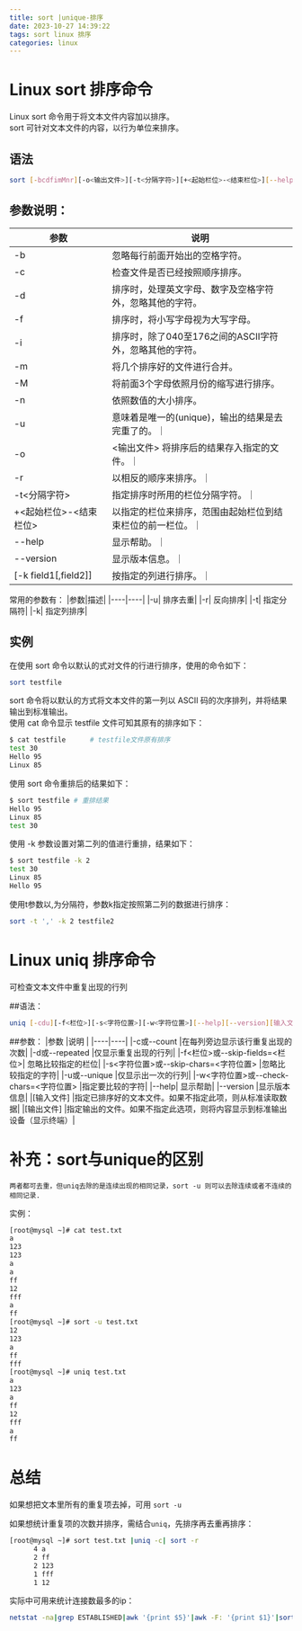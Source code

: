 ```yaml
---
title: sort |unique-排序
date: 2023-10-27 14:39:22
tags: sort linux 排序
categories: linux
---
```



# Linux sort 排序命令

Linux sort 命令用于将文本文件内容加以排序。  
sort 可针对文本文件的内容，以行为单位来排序。       
<!-- more -->
## 语法  
```bash 
sort [-bcdfimMnr][-o<输出文件>][-t<分隔字符>][+<起始栏位>-<结束栏位>][--help][--verison][文件][-k field1[,field2]]  
```
    
## 参数说明：

|参数|说明|
|---- | ---- |
|-b |忽略每行前面开始出的空格字符。|
|-c| 检查文件是否已经按照顺序排序。|
|-d| 排序时，处理英文字母、数字及空格字符外，忽略其他的字符。|
|-f| 排序时，将小写字母视为大写字母。|
|-i| 排序时，除了040至176之间的ASCII字符外，忽略其他的字符。|
|-m| 将几个排序好的文件进行合并。|
|-M| 将前面3个字母依照月份的缩写进行排序。|
|-n| 依照数值的大小排序。|
|-u| 意味着是唯一的(unique)，输出的结果是去完重了的。｜
|-o|<输出文件> 将排序后的结果存入指定的文件。｜
|-r| 以相反的顺序来排序。｜
|-t<分隔字符>| 指定排序时所用的栏位分隔字符。｜
|+<起始栏位>-<结束栏位> |以指定的栏位来排序，范围由起始栏位到结束栏位的前一栏位。｜
|--help |显示帮助。｜
|--version |显示版本信息。｜
|[-k field1[,field2]] |按指定的列进行排序。｜

常用的参数有：
|参数|描述|
|----|----|
|-u| 排序去重|
|-r| 反向排序|
|-t| 指定分隔符|
|-k| 指定列排序|



## 实例
在使用 sort 命令以默认的式对文件的行进行排序，使用的命令如下：  
```bash
sort testfile 
```
sort 命令将以默认的方式将文本文件的第一列以 ASCII 码的次序排列，并将结果输出到标准输出。    
使用 cat 命令显示 testfile 文件可知其原有的排序如下：
```bash
$ cat testfile      # testfile文件原有排序  
test 30  
Hello 95  
Linux 85 
```
使用 sort 命令重排后的结果如下：
```bash
$ sort testfile # 重排结果  
Hello 95  
Linux 85  
test 30 
```
使用 -k 参数设置对第二列的值进行重排，结果如下：
```bash
$ sort testfile -k 2
test 30  
Linux 85 
Hello 95  
```

使用t参数以,为分隔符，参数k指定按照第二列的数据进行排序：
```bash
sort -t ',' -k 2 testfile2
```




# Linux uniq 排序命令
可检查文本文件中重复出现的行列

##语法： 
```bash
uniq [-cdu][-f<栏位>][-s<字符位置>][-w<字符位置>][--help][--version][输入文件][输出文件] 
```
##参数：
|参数 |说明 |
|----|----|
|-c或--count |在每列旁边显示该行重复出现的次数|
|-d或--repeated |仅显示重复出现的行列|
|-f<栏位>或--skip-fields=<栏位>| 忽略比较指定的栏位|
|-s<字符位置>或--skip-chars=<字符位置> |忽略比较指定的字符|
|-u或--unique |仅显示出一次的行列|
|-w<字符位置>或--check-chars=<字符位置> |指定要比较的字符|
|--help| 显示帮助|
|--version |显示版本信息|
|[输入文件] |指定已排序好的文本文件。如果不指定此项，则从标准读取数据|
|[输出文件] |指定输出的文件。如果不指定此选项，则将内容显示到标准输出设备（显示终端）|


# 补充：sort与unique的区别

    两者都可去重，但uniq去除的是连续出现的相同记录，sort -u 则可以去除连续或者不连续的相同记录.

实例：
```bash
[root@mysql ~]# cat test.txt 
a
123
123
a
a
ff
12
fff
a
ff
[root@mysql ~]# sort -u test.txt 
12
123
a
ff
fff
[root@mysql ~]# uniq test.txt 
a
123
a
ff
12
fff
a
ff
```

# 总结
如果想把文本里所有的重复项去掉，可用 `sort -u`

如果想统计重复项的次数并排序，需结合`uniq`，先排序再去重再排序：
```bash
[root@mysql ~]# sort test.txt |uniq -c| sort -r
      4 a
      2 ff
      2 123
      1 fff
      1 12
```
实际中可用来统计连接数最多的ip：

```bash
netstat -na|grep ESTABLISHED|awk '{print $5}'|awk -F: '{print $1}'|sort|uniq -c|sort -n
```
